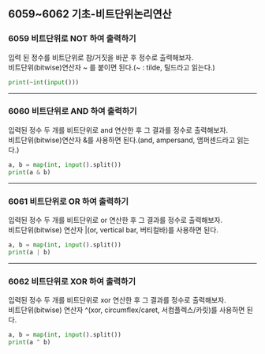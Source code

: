 ## 6059~6062 기초-비트단위논리연산

### 6059 비트단위로 NOT 하여 출력하기

입력 된 정수를 비트단위로 참/거짓을 바꾼 후 정수로 출력해보자.  
비트단위(bitwise)연산자 ~ 를 붙이면 된다.(~ : tilde, 틸드라고 읽는다.)

```Python
print(~int(input()))
```

---

### 6060 비트단위로 AND 하여 출력하기

입력된 정수 두 개를 비트단위로 and 연산한 후 그 결과를 정수로 출력해보자.  
비트단위(bitwise)연산자 &를 사용하면 된다.(and, ampersand, 앰퍼센드라고 읽는다.)

```Python
a, b = map(int, input().split())
print(a & b)
```

---

### 6061 비트단위로 OR 하여 출력하기

입력된 정수 두 개를 비트단위로 or 연산한 후 그 결과를 정수로 출력해보자.  
비트단위(bitwise) 연산자 |(or, vertical bar, 버티컬바)를 사용하면 된다.

```Python
a, b = map(int, input().split())
print(a | b)
```

---

### 6062 비트단위로 XOR 하여 출력하기

입력된 정수 두 개를 비트단위로 xor 연산한 후 그 결과를 정수로 출력해보자.  
비트단위(bitwise) 연산자 ^(xor, circumflex/caret, 서컴플렉스/카릿)를 사용하면 된다.

```Python
a, b = map(int, input().split())
print(a ^ b)
```
